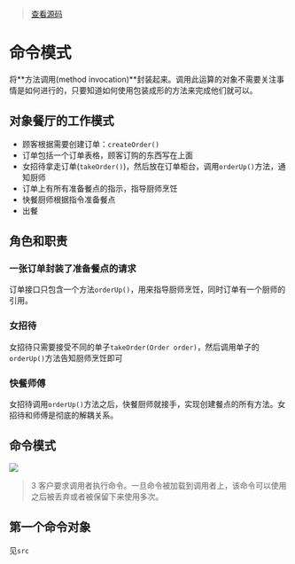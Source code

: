 > [查看源码](https://github.com/shepi-666/design-patterns)

# 命令模式

将**方法调用(method invocation)**封装起来。调用此运算的对象不需要关注事情是如何进行的，只要知道如何使用包装成形的方法来完成他们就可以。

## 对象餐厅的工作模式

* 顾客根据需要创建订单：`createOrder()`
* 订单包括一个订单表格，顾客订购的东西写在上面
* 女招待拿走订单(`takeOrder()`)，然后放在订单柜台，调用`orderUp()`方法，通知厨师
* 订单上有所有准备餐点的指示，指导厨师烹饪
* 快餐厨师根据指令准备餐点
* 出餐

## 角色和职责

### 一张订单封装了准备餐点的请求

订单接口只包含一个方法`orderUp()`，用来指导厨师烹饪，同时订单有一个厨师的引用。

### 女招待

女招待只需要接受不同的单子`takeOrder(Order order)`，然后调用单子的`orderUp()`方法告知厨师烹饪即可

### 快餐师傅

女招待调用`orderUp()`方法之后，快餐厨师就接手，实现创建餐点的所有方法。女招待和师傅是彻底的解耦关系。

## 命令模式

![](https://shepi-1308499968.cos.ap-chengdu.myqcloud.com/img/command.png)

> 3 客户要求调用者执行命令。一旦命令被加载到调用者上，该命令可以使用之后被丢弃或者被保留下来使用多次。

## 第一个命令对象

见`src`